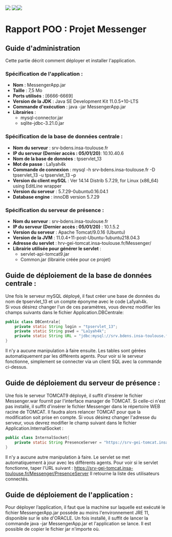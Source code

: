 ![](https://pngimage.net/wp-content/uploads/2018/06/insa-toulouse-png-4.png)
![](https://cdn.iconscout.com/icon/free/png-256/java-23-225999.png)![](https://3.bp.blogspot.com/--IDvjPRCaic/Vs9FDDfvHOI/AAAAAAAABDU/5umla_6QjBI/s1600/Eclipse-luna.png)   

# Rapport POO : Projet Messenger
## Guide d'administration
Cette partie décrit comment déployer et installer l'application. 
### Spécification de l'application : 
 - **Nom** : MessengerApp.jar
 - **Taille** : 7,5 Mo 
 - **Ports utilisés** : [6666-6669] 
 - **Version de la JDK** : Java SE Development Kit 11.0.5+10-LTS 
 - **Commande d'exécution** : java -jar MessengerApp.jar 
 - **Librairies** :  
	* mysql-connector.jar 
	* sqlite-jdbc-3.21.0.jar  

### Spécification de la base de données centrale :
- **Nom du serveur** : srv-bdens.insa-toulouse.fr 
- **IP du serveur (Dernier accès : 05/01/20)**: 10.10.40.6 
- **Nom de la base de données** : tpservlet_13 
- **Mot de passe** : La1yah4k 
- **Commande de connexion** : mysql -h srv-bdens.insa-toulouse.fr -D tpservlet_13 -u tpservlet_13 –p 
- **Version du client mySQL** : Ver 14.14 Distrib 5.7.29, for Linux (x86_64) using  EditLine wrapper 
- **Version du serveur** : 5.7.29-0ubuntu0.16.04.1 
- **Database engine** : innoDB version 5.7.29 
### Spécification du serveur de présence : 
- **Nom du serveur** : srv-bdens.insa-toulouse.fr 
- **IP du serveur (Dernier accès : 05/01/20)** : 10.1.5.2 
- **Version du serveur** : Apache Tomcat/9.0.16 (Ubuntu) 
- **Version de la JVM** : 11.0.4+11-post-Ubuntu-1ubuntu218.04.3 
- **Adresse du servlet** : hrv-gei-tomcat.insa-toulouse.fr/Messenger/ 
- **Librairie utilisée pour générer le servlet** :  
	- servlet-api-tomcat9.jar 
	- Common.jar (librairie créée pour ce projet) 
	
## Guide de déploiement de la base de données centrale :
Une fois le serveur mySQL déployé, il faut créer une base de données du nom de tpservlet_13 et un compte éponyme avec le code La1yah4k.  
Si vous désirez changer l'un de ces paramètres, vous devrez modifier les champs suivants dans le fichier Application.DBCentrale: 
```java
public class DBCentrale{
	private static String login = "tpservlet_13";
	private static String pswd = "La1yah4k";
	private static String URL = "jdbc:mysql://srv.bdens.insa-toulouse.fr:3306/"+login;
}
```
Il n'y a aucune manipulation à faire ensuite. Les tables sont gérées automatiquement par les différents agents. 
Pour voir si le serveur fonctionne, simplement se connecter via un client SQL avec la commande ci-dessus. 

## Guide de déploiement du serveur de présence :  
Une fois le serveur TOMCAT9 déployé, il suffit d'insérer le fichier Messenger.war fournit par l'interface manager de TOMCAT. Si celle-ci n'est pas installé, il suffit d'insérer le fichier Messenger dans le répertoire WEB racine de TOMCAT. Il faudra alors relancer TOMCAT pour que la modification soit prise en compte. 
Si vous désirez changer l'adresse du serveur, vous devrez modifier le champ suivant dans le fichier Application.InternalSocket : 

```java
public class InternalSocket{
	private static String PresenceServer = "https://srv-gei-tomcat.insa-toulouse.fr/Messenger/PresenceServer";
}
```
Il n'y a aucune autre manipulation à faire. Le servlet se met automatiquement à jour avec les différents agents. 
Pour voir si le servlet fonctionne, taper l'URL suivant : 
https://srv-gei-tomcat.insa-toulouse.fr/Messenger/PresenceServer 
Il retourne la liste des utilisateurs connectés. 

## Guide de déploiement de l'application : 
Pour déployer l’application, il faut que la machine sur laquelle est exécuté le fichier MessengerApp.jar possède au moins l'environnement JRE 11, disponible sur le site d'ORACLE. 
Un fois installé, il suffit de lancer la commande java -jar MessengerApp.jar et l'application se lance. Il est possible de copier le fichier jar n'importe où. 
